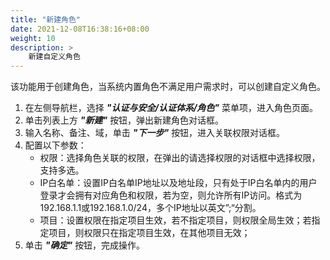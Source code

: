 ```yaml
---
title: "新建角色"
date: 2021-12-08T16:38:16+08:00
weight: 10
description: >
    新建自定义角色
---
```


该功能用于创建角色，当系统内置角色不满足用户需求时，可以创建自定义角色。

1. 在左侧导航栏，选择 **_"认证与安全/认证体系/角色"_** 菜单项，进入角色页面。
2. 单击列表上方 **_"新建"_** 按钮，弹出新建角色对话框。
2. 输入名称、备注、域，单击 **_"下一步"_** 按钮，进入关联权限对话框。
3. 配置以下参数：
    - 权限：选择角色关联的权限，在弹出的请选择权限的对话框中选择权限，支持多选。
    - IP白名单：设置IP白名单IP地址以及地址段，只有处于IP白名单内的用户登录才会拥有对应角色和权限，若为空，则允许所有IP访问。格式为192.168.1.1或192.168.1.0/24，多个IP地址以英文”;“分割。
    - 项目：设置权限在指定项目生效，若不指定项目，则权限全局生效；若指定项目，则权限只在指定项目生效，在其他项目无效；
4. 单击 **_"确定"_** 按钮，完成操作。
